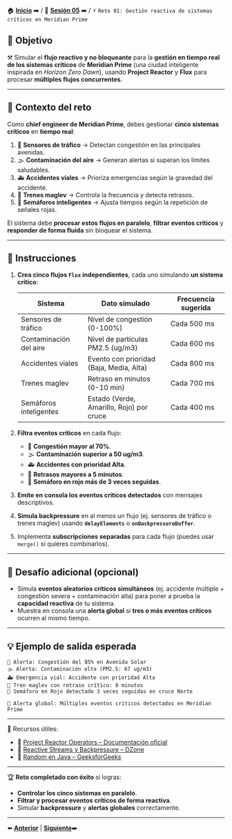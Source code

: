 🏠 [**Inicio**](../../Readme.md) ➡️ / 📖 [**Sesión 05**](../Readme.md) ➡️ / ⚡ `Reto 01: Gestión reactiva de sistemas críticos en Meridian Prime`

## 🎯 Objetivo

⚒️ Simular el **flujo reactivo y no bloqueante** para la **gestión en tiempo real de los sistemas críticos** de **Meridian Prime** (una ciudad inteligente inspirada en *Horizon Zero Dawn*), usando **Project Reactor** y **Flux** para procesar **múltiples flujos concurrentes**.

---

## 🧠 Contexto del reto

Como **chief engineer de Meridian Prime**, debes gestionar **cinco sistemas críticos** en **tiempo real**:

1. 🚗 **Sensores de tráfico** → Detectan congestión en las principales avenidas.
2. 🌫️ **Contaminación del aire** → Generan alertas si superan los límites saludables.
3. 🚑 **Accidentes viales** → Prioriza emergencias según la gravedad del accidente.
4. 🚝 **Trenes maglev** → Controla la frecuencia y detecta retrasos.
5. 🚦 **Semáforos inteligentes** → Ajusta tiempos según la repetición de señales rojas.

El sistema debe **procesar estos flujos en paralelo**, **filtrar eventos críticos** y **responder de forma fluida** sin bloquear el sistema.

---

## 📝 Instrucciones

1. **Crea cinco flujos `Flux` independientes**, cada uno simulando **un sistema crítico**:

   | Sistema                  | Dato simulado                        | Frecuencia sugerida  |
   |--------------------------|---------------------------------------|----------------------|
   | Sensores de tráfico      | Nivel de congestión (0-100%)          | Cada 500 ms          |
   | Contaminación del aire   | Nivel de partículas PM2.5 (ug/m3)     | Cada 600 ms          |
   | Accidentes viales        | Evento con prioridad (Baja, Media, Alta) | Cada 800 ms      |
   | Trenes maglev            | Retraso en minutos (0-10 min)         | Cada 700 ms          |
   | Semáforos inteligentes   | Estado (Verde, Amarillo, Rojo) por cruce | Cada 400 ms       |

2. **Filtra eventos críticos** en cada flujo:

   - 🚗 **Congestión mayor al 70%**.
   - 🌫️ **Contaminación superior a 50 ug/m3**.
   - 🚑 **Accidentes con prioridad Alta**.
   - 🚝 **Retrasos mayores a 5 minutos**.
   - 🚦 **Semáforo en rojo más de 3 veces seguidas**.

3. **Emite en consola los eventos críticos detectados** con mensajes descriptivos.

4. **Simula backpressure** en al menos un flujo (ej. sensores de tráfico o trenes maglev) usando **`delayElements`** o **`onBackpressureBuffer`**.

5. Implementa **subscripciones separadas** para cada flujo (puedes usar `merge()` si quieres combinarlos).

---

## 💪 Desafío adicional (opcional)

- Simula **eventos aleatorios críticos simultáneos** (ej. accidente múltiple + congestión severa + contaminación alta) para poner a prueba la **capacidad reactiva** de tu sistema.
- Muestra en consola una **alerta global** si **tres o más eventos críticos** ocurren al mismo tiempo.

---

## 💡 Ejemplo de salida esperada

```
🚗 Alerta: Congestión del 85% en Avenida Solar
🌫️ Alerta: Contaminación alta (PM2.5: 67 ug/m3)
🚑 Emergencia vial: Accidente con prioridad Alta
🚝 Tren maglev con retraso crítico: 8 minutos
🚦 Semáforo en Rojo detectado 3 veces seguidas en cruce Norte

🚨 Alerta global: Múltiples eventos críticos detectados en Meridian Prime
```

---

📘 Recursos útiles:

- 🔗 [Project Reactor Operators – Documentación oficial](https://projectreactor.io/docs/core/release/reference/#which-operator)  
- 🔗 [Reactive Streams y Backpressure – DZone](https://dzone.com/articles/backpressure-in-reactive-streams)  
- 🔗 [Random en Java – GeeksforGeeks](https://www.geeksforgeeks.org/random-in-java/)

---

🏆 **Reto completado con éxito** si logras:

- **Controlar los cinco sistemas en paralelo**.
- **Filtrar y procesar eventos críticos de forma reactiva**.
- Simular **backpressure** y **alertas globales** correctamente.

---

⬅️ [**Anterior**](../Ejemplo-02/Readme.md) | [**Siguiente**](../Ejemplo-03/Readme.md)➡️  